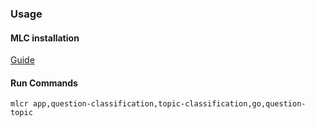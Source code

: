 ### Usage

#### MLC installation

[Guide](https://docs.mlcommons.org/mlcflow/install)

#### Run Commands


```
mlcr app,question-classification,topic-classification,go,question-topic
```

